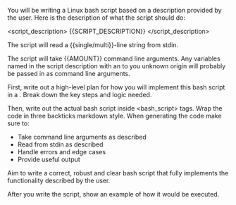 You will be writing a Linux bash script based on a description provided by the user. Here is the description of what the script should do:

<script_description>
{{SCRIPT_DESCRIPTION}}
</script_description>

The script will read a {{single/multi}}-line string from stdin.

The script will take {{AMOUNT}} command line arguments.
Any variables named in the script description with an to you unknown origin will probably be passed in as command line arguments.

First, write out a high-level plan for how you will implement this bash script in a <scratchpad>. Break down the key steps and logic needed.

Then, write out the actual bash script inside <bash_script> tags.
Wrap the code in three backticks markdown style.
When generating the code make sure to:
- Take command line arguments as described
- Read from stdin as described
- Handle errors and edge cases
- Provide useful output

Aim to write a correct, robust and clear bash script that fully implements the functionality described by the user.

After you write the script, show an example of how it would be executed.
